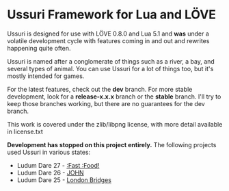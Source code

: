 # Ussuri Framework for Lua and LÖVE

Ussuri is designed for use with LÖVE 0.8.0 and Lua 5.1 and **was** under a volatile development cycle with features coming in and out and rewrites happening quite often.

Ussuri is named after a conglomerate of things such as a river, a bay, and several types of animal. You can use Ussuri for a lot of things too, but it's mostly intended for games.

For the latest features, check out the **dev** branch. For more stable development, look for a **release-x.x.x** branch or the **stable** branch. I'll try to keep those branches working, but there are no guarantees for the dev branch.

This work is covered under the zlib/libpng license, with more detail available in license.txt

**Development has stopped on this project entirely.**
The following projects used Ussuri in various states:
- Ludum Dare 27 - [:Fast :Food!](http://www.ludumdare.com/compo/ludum-dare-27/?action=preview&uid=14296)
- Ludum Dare 26 - [JOHN](http://www.ludumdare.com/compo/ludum-dare-26/?action=preview&uid=14296)
- Ludum Dare 25 - [London Bridges](http://www.ludumdare.com/compo/ludum-dare-25/?action=preview&uid=14296)